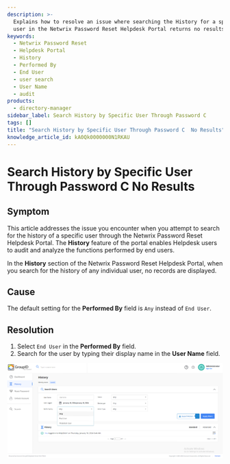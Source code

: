 ```yaml
---
description: >-
  Explains how to resolve an issue where searching the History for a specific
  user in the Netwrix Password Reset Helpdesk Portal returns no results.
keywords:
  - Netwrix Password Reset
  - Helpdesk Portal
  - History
  - Performed By
  - End User
  - user search
  - User Name
  - audit
products:
  - directory-manager
sidebar_label: Search History by Specific User Through Password C
tags: []
title: "Search History by Specific User Through Password C  No Results"
knowledge_article_id: kA0Qk0000000N1RKAU
---
```


# Search History by Specific User Through Password C  No Results

## Symptom

This article addresses the issue you encounter when you attempt to search for the history of a specific user through the Netwrix Password Reset Helpdesk Portal. The **History** feature of the portal enables Helpdesk users to audit and analyze the functions performed by end users.

In the **History** section of the Netwrix Password Reset Helpdesk Portal, when you search for the history of any individual user, no records are displayed.

## Cause

The default setting for the **Performed By** field is `Any` instead of `End User`.

## Resolution

1. Select `End User` in the **Performed By** field.
2. Search for the user by typing their display name in the **User Name** field.

![User-added image](images/ka0Qk0000001Q0T_0EMQk000002TgcF.png)
